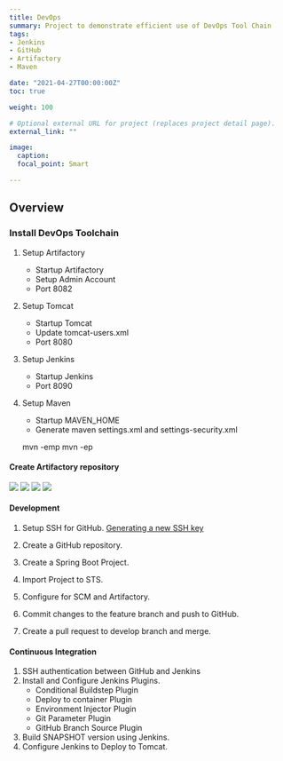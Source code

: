 ```yaml
---
title: DevOps
summary: Project to demonstrate efficient use of DevOps Tool Chain
tags:
- Jenkins
- GitHub
- Artifactory
- Maven

date: "2021-04-27T00:00:00Z"
toc: true

weight: 100

# Optional external URL for project (replaces project detail page).
external_link: ""

image:
  caption:
  focal_point: Smart

---
```


## Overview

### Install DevOps Toolchain

1. Setup Artifactory
   - Startup Artifactory
   - Setup Admin Account
   - Port 8082
2. Setup Tomcat
   - Startup Tomcat
   - Update tomcat-users.xml
   - Port 8080
3. Setup Jenkins
   - Startup Jenkins
   - Port 8090
4. Setup Maven
   - Startup MAVEN_HOME
   - Generate maven settings.xml and settings-security.xml

   mvn -emp <artifactory-password>
   mvn -ep <artifactory-password>

#### Create Artifactory repository

![](/images/uploads/CreateRepo-Step1.png)
![](/images/uploads/CreateRepo-Step2.png)
![](/images/uploads/CreateRepo-Step3.png)
![](/images/uploads/CreateRepo-Step4.png)

#### Development

1. Setup SSH for GitHub.
[Generating a new SSH key](https://docs.github.com/en/github/authenticating-to-github/connecting-to-github-with-ssh/generating-a-new-ssh-key-and-adding-it-to-the-ssh-agent)

2. Create a GitHub repository.
3. Create a Spring Boot Project.
4. Import Project to STS.
5. Configure for SCM and Artifactory.
6. Commit changes to the feature branch and push to GitHub.
7. Create a pull request to develop branch and merge.

#### Continuous Integration

1. SSH authentication between GitHub and Jenkins
2. Install and Configure Jenkins Plugins.
   - Conditional Buildstep Plugin
   - Deploy to container Plugin
   - Environment Injector Plugin
   - Git Parameter Plugin
   - GitHub Branch Source Plugin
3. Build SNAPSHOT version using Jenkins.
4. Configure Jenkins to Deploy to Tomcat.
